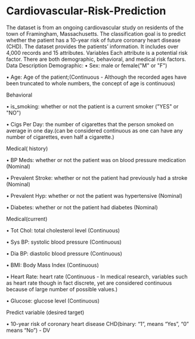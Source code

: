 # Cardiovascular-Risk-Prediction
The dataset is from an ongoing cardiovascular study on residents of the town of Framingham,
Massachusetts. The classification goal is to predict whether the patient has a 10-year risk of
future coronary heart disease (CHD). The dataset provides the patients’ information. It includes
over 4,000 records and 15 attributes.
Variables
Each attribute is a potential risk factor. There are both demographic, behavioral, and medical risk
factors.
Data Description
Demographic:
• Sex: male or female("M" or "F")

• Age: Age of the patient;(Continuous - Although the recorded ages have been truncated to
whole numbers, the concept of age is continuous)

Behavioral

• is_smoking: whether or not the patient is a current smoker ("YES" or "NO")

• Cigs Per Day: the number of cigarettes that the person smoked on average in one day.(can be
considered continuous as one can have any number of cigarettes, even half a cigarette.)

Medical( history)

• BP Meds: whether or not the patient was on blood pressure medication (Nominal)

• Prevalent Stroke: whether or not the patient had previously had a stroke (Nominal)

• Prevalent Hyp: whether or not the patient was hypertensive (Nominal)

• Diabetes: whether or not the patient had diabetes (Nominal)

Medical(current)

• Tot Chol: total cholesterol level (Continuous)

• Sys BP: systolic blood pressure (Continuous)

• Dia BP: diastolic blood pressure (Continuous)

• BMI: Body Mass Index (Continuous)

• Heart Rate: heart rate (Continuous - In medical research, variables such as heart rate though in
fact discrete, yet are considered continuous because of large number of possible values.)

• Glucose: glucose level (Continuous)

Predict variable (desired target)

• 10-year risk of coronary heart disease CHD(binary: “1”, means “Yes”, “0” means “No”) -
DV
